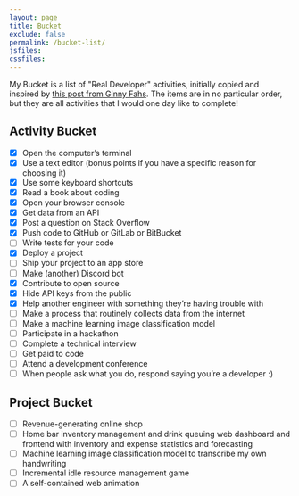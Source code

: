```yaml
---
layout: page
title: Bucket
exclude: false
permalink: /bucket-list/
jsfiles:
cssfiles:
---
```


My Bucket is a list of "Real Developer" activities, initially copied and inspired by [this post from Ginny Fahs](https://blog.prototypr.io/wondering-if-youre-a-real-developer-yet-try-making-a-bucket-list-281275482155). The items are in no particular order, but they are all activities that I would one day like to complete!

## Activity Bucket <a id="activities"></a>

- [x] Open the computer’s terminal
- [x] Use a text editor (bonus points if you have a specific reason for choosing it)
- [x] Use some keyboard shortcuts
- [x] Read a book about coding
- [x] Open your browser console
- [x] Get data from an API
- [x] Post a question on Stack Overflow
- [x] Push code to GitHub or GitLab or BitBucket
- [ ] Write tests for your code
- [x] Deploy a project
- [ ] Ship your project to an app store
- [ ] Make (another) Discord bot
- [x] Contribute to open source
- [x] Hide API keys from the public
- [x] Help another engineer with something they’re having trouble with
- [ ] Make a process that routinely collects data from the internet
- [ ] Make a machine learning image classification model
- [ ] Participate in a hackathon
- [ ] Complete a technical interview
- [ ] Get paid to code
- [ ] Attend a development conference
- [ ] When people ask what you do, respond saying you’re a developer :)

## Project Bucket <a id="projects"></a>

- [ ] Revenue-generating online shop
- [ ] Home bar inventory management and drink queuing web dashboard and frontend with inventory and expense statistics and forecasting
- [ ] Machine learning image classification model to transcribe my own handwriting
- [ ] Incremental idle resource management game
- [ ] A self-contained web animation